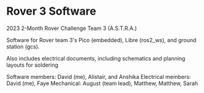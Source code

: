# Rover 3 Software

2023 2-Month Rover Challenge Team 3 (A.S.T.R.A.)

Software for Rover team 3's Pico (embedded), Libre (ros2\_ws), and ground station (gcs).

Also includes electrical documents, including schematics and planning layouts for soldering

Software members: David (me), Alistair, and Anshika
Electrical members: David (me), Faye
Mechanical: August (team lead), Matthew, Matthew, Sarah
